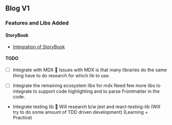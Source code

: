 ## Blog V1

### Features and Libs Added

#### StoryBook

- [Integration of StoryBook](https://dev-yakuza.posstree.com/en/react/nextjs/storybook/start/)

#### TODO

- [ ] Integrate with MDX 📜
      Issues with MDX is that many libraries do the same thing have to do research for which lib to use.

- [ ] Integrate the remaining ecosystem libs for mdx
      Need few more libs to integrate to support code highlighting and to parse Frontmatter in the code.

- Integrate testing lib 🧪
  Will research b/w jest and react-testing-lib (Will try to do some amount of TDD driven development) (Learning + Practice)
